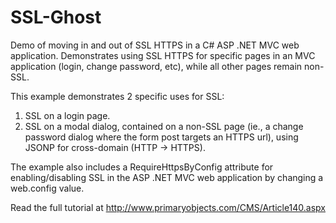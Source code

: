SSL-Ghost
=========

Demo of moving in and out of SSL HTTPS in a C# ASP .NET MVC web application. Demonstrates using SSL HTTPS for specific pages in an MVC application (login, change password, etc), while all other pages remain non-SSL.

This example demonstrates 2 specific uses for SSL:

1. SSL on a login page.
2. SSL on a modal dialog, contained on a non-SSL page (ie., a change password dialog where the form post targets an HTTPS url), using JSONP for cross-domain (HTTP -> HTTPS).

The example also includes a RequireHttpsByConfig attribute for enabling/disabling SSL in the ASP .NET MVC web application by changing a web.config value.

Read the full tutorial at http://www.primaryobjects.com/CMS/Article140.aspx